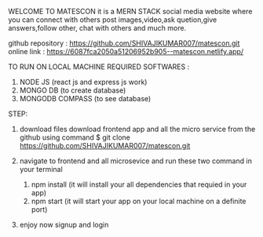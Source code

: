 WELCOME TO MATESCON
it is a MERN STACK social media website where you can connect with others post images,video,ask quetion,give answers,follow other, chat with others and much more.

github repository : https://github.com/SHIVAJIKUMAR007/matescon.git
online link :  https://6087fca2050a51206952b905--matescon.netlify.app/

TO RUN ON LOCAL MACHINE
REQUIRED SOFTWARES :

1. NODE JS (react js and express js work)
2. MONGO DB (to create database)
3. MONGODB COMPASS (to see database)

STEP:

1. download files
   download frontend app and all the micro service from the github using command
   $ git clone https://github.com/SHIVAJIKUMAR007/matescon.git
2. navigate to frontend and all microsevice and run these two command in your terminal

   1. npm install (it will install your all dependencies that requied in your app)
   2. npm start (it will start your app on your local machine on a definite port)

3. enjoy now signup and login
